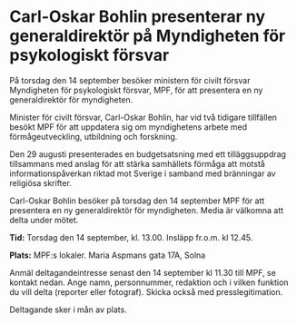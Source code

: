 # Carl-Oskar Bohlin presenterar ny generaldirektör på Myndigheten för psykologiskt försvar

På torsdag den 14 september besöker ministern för civilt försvar Myndigheten för psykologiskt försvar, MPF, för att presentera en ny generaldirektör för myndigheten.

Minister för civilt försvar, Carl-Oskar Bohlin, har vid två tidigare tillfällen besökt MPF för att uppdatera sig om myndighetens arbete med förmågeutveckling, utbildning och forskning.

Den 29 augusti presenterades en budgetsatsning med ett tilläggsuppdrag tillsammans med anslag för att stärka samhällets förmåga att motstå informationspåverkan riktad mot Sverige i samband med bränningar av religiösa skrifter.

Carl-Oskar Bohlin besöker på torsdag den 14 september MPF för att presentera en ny generaldirektör för myndigheten. Media är välkomna att delta under mötet.

**Tid:** Torsdag den 14 september, kl. 13.00. Insläpp fr.o.m. kl 12.45.

**Plats:** MPF:s lokaler. Maria Aspmans gata 17A, Solna

Anmäl deltagandeintresse senast den 14 september kl 11.30 till MPF, se kontakt nedan. Ange namn, personnummer, redaktion och i vilken funktion du vill delta (reporter eller fotograf). Skicka också med presslegitimation.

Deltagande sker i mån av plats.
